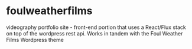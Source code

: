 # foulweatherfilms
videography portfolio site - front-end portion that uses a React/Flux stack on top of the wordpress rest api. Works in tandem with the Foul Weather Films Wordpress theme
